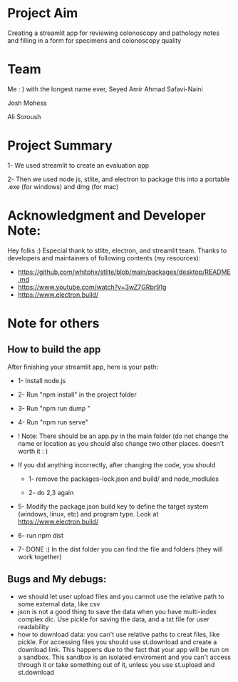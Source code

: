 # Project Aim
Creating a streamlit app for reviewing colonoscopy and pathology notes and filling in a form for specimens and colonoscopy quality

# Team
Me : ) with the longest name ever, Seyed Amir Ahmad Safavi-Naini

Josh Mohess

Ali Soroush

# Project Summary
1- We used streamlit to create an evaluation app

2- Then we used node js, stlite, and electron to package this into a portable .exe (for windows) and dmg (for mac)

# Acknowledgment and Developer Note: 
Hey folks :) Especial thank to stlite, electron, and streamlit team. Thanks to developers and maintainers of following contents (my resources): 
- https://github.com/whitphx/stlite/blob/main/packages/desktop/README.md  
- https://www.youtube.com/watch?v=3wZ7GRbr91g 
- https://www.electron.build/  

# Note for others

## How to build the app
After finishing your streamlit app, here is your path:

- 1- Install node.js 

- 2- Run "npm install" in the project folder 

- 3- Run "npm run dump "

- 4- Run "npm run serve"

- ! Note: There should be an app.py in the main folder (do not change the name or location as you should also change two other places. doesn't worth it : )

- If you did anything incorrectly, after changing the code, you should 
    - 1- remove the packages-lock.json and build/ and node_modlules 

    - 2-  do 2,3 again

- 5- Modify the package.json build key to define the target system (windows, linux, etc) and program type. Look at https://www.electron.build/

- 6- run npm dist

- 7- DONE :) In the dist folder you can find the file and folders (they will work together)

## Bugs and My debugs: 
- we should let user upload files and you cannot use the relative path to some external data, like csv
- json is not a good thing to save the data when you have multi-index complex dic. Use pickle for saving the data, and a txt file for user readability
- how to download data: you can't use relative paths to creat files, like pickle. For accessing files you should use st.download and create a download link. This happens due to the fact that your app will be run on a sandbox. This sandbox is an isolated enviroment and you can't access through it or take something out of it, unless you use st.upload and st.download

